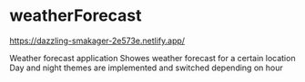 # weatherForecast

https://dazzling-smakager-2e573e.netlify.app/

Weather forecast application
Showes weather forecast for a certain location
Day and night themes are implemented and switched depending on hour
